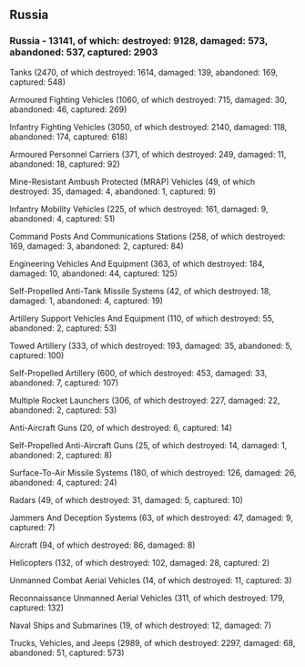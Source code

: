 
 
 ## Russia
 
 ### Russia - 13141, of which: destroyed: 9128, damaged: 573, abandoned: 537, captured: 2903

 

 

 Tanks (2470, of which destroyed: 1614, damaged: 139, abandoned: 169, captured: 548)

 Armoured Fighting Vehicles (1060, of which destroyed: 715, damaged: 30, abandoned: 46, captured: 269)

 Infantry Fighting Vehicles (3050, of which destroyed: 2140, damaged: 118, abandoned: 174, captured: 618)

 Armoured Personnel Carriers (371, of which destroyed: 249, damaged: 11, abandoned: 18, captured: 92)

 Mine-Resistant Ambush Protected (MRAP) Vehicles (49, of which destroyed: 35, damaged: 4, abandoned: 1, captured: 9)

 Infantry Mobility Vehicles (225, of which destroyed: 161, damaged: 9, abandoned: 4, captured: 51)

 Command Posts And Communications Stations (258, of which destroyed: 169, damaged: 3, abandoned: 2, captured: 84)

 Engineering Vehicles And Equipment (363, of which destroyed: 184, damaged: 10, abandoned: 44, captured: 125)

 Self-Propelled Anti-Tank Missile Systems (42, of which destroyed: 18, damaged: 1, abandoned: 4, captured: 19)

 Artillery Support Vehicles And Equipment (110, of which destroyed: 55, abandoned: 2, captured: 53)

 Towed Artillery (333, of which destroyed: 193, damaged: 35, abandoned: 5, captured: 100)

 Self-Propelled Artillery (600, of which destroyed: 453, damaged: 33, abandoned: 7, captured: 107)

 Multiple Rocket Launchers (306, of which destroyed: 227, damaged: 22, abandoned: 2, captured: 53)

 Anti-Aircraft Guns (20, of which destroyed: 6, captured: 14)

 Self-Propelled Anti-Aircraft Guns (25, of which destroyed: 14, damaged: 1, abandoned: 2, captured: 8)

 Surface-To-Air Missile Systems (180, of which destroyed: 126, damaged: 26, abandoned: 4, captured: 24)

 Radars (49, of which destroyed: 31, damaged: 5, captured: 10)

 Jammers And Deception Systems (63, of which destroyed: 47, damaged: 9, captured: 7)

 Aircraft (94, of which destroyed: 86, damaged: 8)

 Helicopters (132, of which destroyed: 102, damaged: 28, captured: 2)

 Unmanned Combat Aerial Vehicles (14, of which destroyed: 11, captured: 3)

 Reconnaissance Unmanned Aerial Vehicles (311, of which destroyed: 179, captured: 132)

 Naval Ships and Submarines (19, of which destroyed: 12, damaged: 7)

 Trucks, Vehicles, and Jeeps (2989, of which destroyed: 2297, damaged: 68, abandoned: 51, captured: 573)

